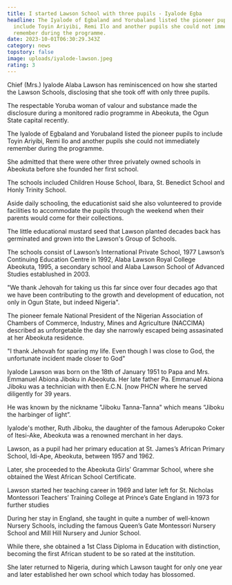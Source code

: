 ```yaml
---
title: I started Lawson School with three pupils - Iyalode Egba
headline: The Iyalode of Egbaland and Yorubaland listed the pioneer pupils to
  include Toyin Ariyibi, Remi Ilo and another pupils she could not immediately
  remember during the programme.
date: 2023-10-01T06:30:29.343Z
category: news
topstory: false
image: uploads/iyalode-lawson.jpeg
rating: 3
---
```

Chief (Mrs.) Iyalode Alaba Lawson has reminiscenced on how she started the Lawson Schools, disclosing that she  took off with only three pupils.



The respectable Yoruba woman of valour and substance made the disclosure during a monitored radio programme in Abeokuta, the Ogun State capital recently. 



The Iyalode of Egbaland and Yorubaland listed the pioneer pupils to include Toyin Ariyibi, Remi Ilo and another pupils she could not immediately remember during the programme.



She admitted that there were other three privately owned schools in Abeokuta before she founded her first school.



The schools included Children House School, Ibara, St. Benedict School and Honly Trinity School.



Aside daily schooling, the educationist said she also volunteered to provide facilities to accommodate the pupils through the weekend when their parents would come for their collections.



The little educational mustard seed that Lawson planted decades back has germinated and grown into the Lawson's Group of Schools.



The schools consist of Lawson’s International Private School, 1977 Lawson’s Continuing Education Centre in 1992, Alaba Lawson Royal College Abeokuta, 1995, a secondary school and Alaba Lawson School of Advanced Studies establushed in 2003.



"We thank Jehovah for taking us this far since over four decades ago that we have been contributing to the growth and development of education, not only in Ogun State, but indeed Nigeria".



The pioneer female National President of the Nigerian Association of Chambers of Commerce, Industry, Mines and Agriculture (NACCIMA) described as unforgetable the day she narrowly escaped being assasinated at her Abeokuta residence.



"I thank Jehovah for sparing my life. Even though I was close to God, the unfortunate incident made closer to God"



Iyalode Lawson was born on the 18th of January 1951 to Papa and Mrs. Emmanuel Abiona Jiboku in Abeokuta. Her late father Pa. Emmanuel Abiona Jiboku was a technician with then E.C.N. [now PHCN where he served diligently for 39 years. 



He was known by the nickname "Jiboku Tanna-Tanna" which means “Jiboku the harbinger of light”.



Iyalode's mother, Ruth Jiboku, the daughter of the famous Aderupoko Coker of Itesi-Ake, Abeokuta was a renowned merchant in her days.



Lawson, as a pupil had her primary education at St. James’s African Primary School, Idi-Ape, Abeokuta, between 1957 and 1962. 



Later, she proceeded to the Abeokuta Girls’ Grammar School, where she obtained the West African School Certificate.



Lawson started her teaching career in 1969 and later left for St. Nicholas Montessori Teachers’ Training College at Prince’s Gate England in 1973 for further studies



During her stay in England, she taught in quite a number of well-known Nursery Schools, including the famous Queen’s Gate Montessori Nursery School and Mill Hill Nursery and Junior School.



While there, she obtained a 1st Class Diploma in Education with distinction, becoming the first African student to be so rated at the institution.



She later returned to Nigeria, during which Lawson taught for only one year and later established her own school which today has blossomed.